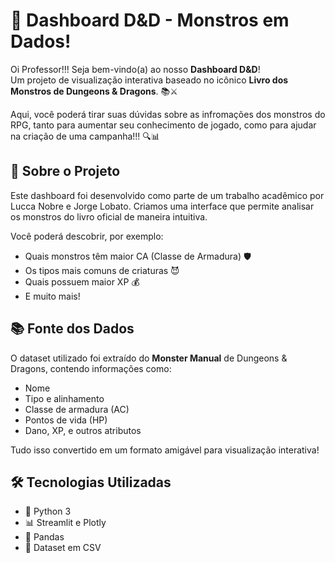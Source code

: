 # 🐲 Dashboard D&D - Monstros em Dados!

Oi Professor!!! Seja bem-vindo(a) ao nosso **Dashboard D&D**!  
Um projeto de visualização interativa baseado no icônico **Livro dos Monstros de Dungeons & Dragons**. 📚⚔️

Aqui, você poderá tirar suas dúvidas sobre as infromações dos monstros do RPG, tanto para aumentar seu conhecimento de jogado, como para ajudar na criação de uma campanha!!! 🔍📊

## 🧙 Sobre o Projeto

Este dashboard foi desenvolvido como parte de um trabalho acadêmico por Lucca Nobre e Jorge Lobato. Criamos uma interface que permite analisar os monstros do livro oficial de maneira intuitiva.

Você poderá descobrir, por exemplo:
- Quais monstros têm maior CA (Classe de Armadura) 🛡️
- Os tipos mais comuns de criaturas 😈
- Quais possuem maior XP 💰
- E muito mais!

## 📚 Fonte dos Dados

O dataset utilizado foi extraído do **Monster Manual** de Dungeons & Dragons, contendo informações como:
- Nome
- Tipo e alinhamento
- Classe de armadura (AC)
- Pontos de vida (HP)
- Dano, XP, e outros atributos

Tudo isso convertido em um formato amigável para visualização interativa!

## 🛠️ Tecnologias Utilizadas

- 🐍 Python 3
- 📊 Streamlit e Plotly
- 🐼 Pandas
- 📄 Dataset em CSV


